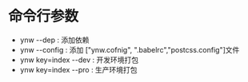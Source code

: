 # 命令行参数

* ynw --dep : 添加依赖
* ynw --config : 添加 ["ynw.cofnig", ".babelrc","postcss.config"]文件
* ynw key=index --dev : 开发环境打包
* ynw key=index --pro : 生产环境打包
